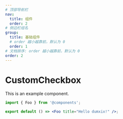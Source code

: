```yaml
---
# 顶部导航栏
nav:
  title: 组件
  order: 2
# 侧边栏组名
group:
  title: 基础组件
  # order 越小越靠前，默认为 0
  order: 1
# 文档排序: order 越小越靠前，默认为 0
order: 2
---
```


# CustomCheckbox

This is an example component.

```jsx
import { Foo } from '@components';

export default () => <Foo title="Hello dumxix!" />;
```
